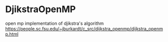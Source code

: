 # DjikstraOpenMP
open mp implementation of djikstra's algorithm
https://people.sc.fsu.edu/~jburkardt/c_src/dijkstra_openmp/dijkstra_openmp.html
